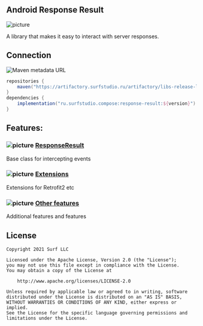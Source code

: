 ## Android Response Result

![picture](https://github.com/surfstudio/surf-android-response-result/blob/master/data/just-image.png?raw=true)

A library that makes it easy to interact with server responses.

## Connection

![Maven metadata URL](https://img.shields.io/maven-metadata/v?metadataUrl=https%3A%2F%2Fartifactory.surfstudio.ru%2Fartifactory%2Flibs-release-local%2Fru%2Fsurfstudio%2Fcompose%2Fresponse-result%2Fmaven-metadata.xml)

```gradle
repositories {
    maven("https://artifactory.surfstudio.ru/artifactory/libs-release-local")
}
dependencies {
    implementation("ru.surfstudio.compose:response-result:${version}")
}
```

## Features:

### ![picture](https://github.com/google/material-design-icons/blob/master/png/action/sync_alt/materialicons/18dp/1x/baseline_sync_alt_black_18dp.png?raw=true) [ResponseResult](https://keygenqt.github.io/android-response-result/ResponseResult)
Base class for intercepting events

### ![picture](https://github.com/google/material-design-icons/blob/master/png/action/extension/materialicons/18dp/1x/baseline_extension_black_18dp.png?raw=true) [Extensions](https://keygenqt.github.io/android-response-result/Extensions)
Extensions for Retrofit2 etc

### ![picture](https://github.com/google/material-design-icons/blob/master/png/action/note_add/materialicons/18dp/1x/baseline_note_add_black_18dp.png?raw=true) [Other features](https://keygenqt.github.io/android-response-result/OtherFeatures)
Additional features and features


## License

```
Copyright 2021 Surf LLC

Licensed under the Apache License, Version 2.0 (the "License");
you may not use this file except in compliance with the License.
You may obtain a copy of the License at

    http://www.apache.org/licenses/LICENSE-2.0

Unless required by applicable law or agreed to in writing, software
distributed under the License is distributed on an "AS IS" BASIS,
WITHOUT WARRANTIES OR CONDITIONS OF ANY KIND, either express or implied.
See the License for the specific language governing permissions and
limitations under the License.
```